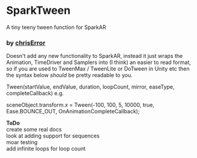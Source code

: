 # SparkTween
A tiny teeny tween function for SparkAR
### by <a href="https://www.instagram.com/chriserror/">chrisError</a>

Doesn't add any new functionality to SparkAR, instead it just wraps the Animation, TimeDriver and Samplers into (I think) an easier to read format, so if you are used to TweenMax / TweenLite or DoTween in Unity etc then the syntax below _should_ be pretty readable to you.


Tween(startValue, endValue, duration, loopCount, mirror, easeType, completeCallback) 
e.g.

sceneObject.transform.x = Tween(-100, 100, 5, 10000, true, Ease.BOUNCE_OUT, OnAnimationCompleteCallback);


<b>ToDo</b>
<br>create some real docs
<br>look at adding support for sequences
<br>moar testing
<br>add infinite loops for loop count


